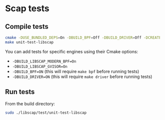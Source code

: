 # Scap tests

## Compile tests

```bash
cmake -DUSE_BUNDLED_DEPS=On -DBUILD_BPF=Off -DBUILD_DRIVER=Off -DCREATE_TEST_TARGETS=On -DBUILD_LIBSCAP_GVISOR=Off ..
make unit-test-libscap
```

You can add tests for specific engines using their Cmake options:
- `-DBUILD_LIBSCAP_MODERN_BPF=On`
- `-DBUILD_LIBSCAP_GVISOR=On`
- `-DBUILD_BPF=ON` (this will require `make bpf` before running tests)
- `-DBUILD_DRIVER=ON` (this will require `make driver` before running tests)

## Run tests

From the build directory:

```bash
sudo ./libscap/test/unit-test-libscap
```

